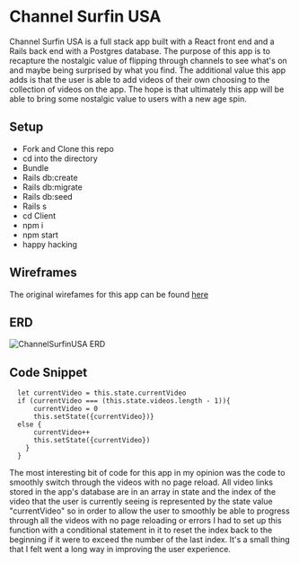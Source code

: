# Channel Surfin USA
Channel Surfin USA is a full stack app built with a React front end and a Rails back end with a Postgres database. The purpose of this app is to recapture the nostalgic value of flipping through channels to see what's on and maybe being surprised by what you find. The additional value this app adds is that the user is able to add videos of their own choosing to the collection of videos on the app.  The hope is that ultimately this app will be able to bring some nostalgic value to users with a new age spin.

## Setup
* Fork and Clone this repo
* cd into the directory
* Bundle
* Rails db:create
* Rails db:migrate
* Rails db:seed
* Rails s
* cd Client
* npm i
* npm start
* happy hacking

## Wireframes
The original wirefames for this app can be found [here](https://drive.google.com/file/d/1wI9sFndfHJh8A7qU3WmBjWXStFqIYmmz/view?usp=sharing)

## ERD
![ChannelSurfinUSA ERD](/https://i.imgur.com/KyCfh9r.png)

## Code Snippet
```nextVideo() {
  let currentVideo = this.state.currentVideo
  if (currentVideo === (this.state.videos.length - 1)){
      currentVideo = 0
      this.setState({currentVideo})}    
  else {
      currentVideo++
      this.setState({currentVideo})
    }
  }
```
The most interesting bit of code for this app in my opinion was the code to smoothly switch through the videos with no page reload.  All video links stored in the app's database are in an array in state and the index of the video that the user is currently seeing is represented by the state value "currentVideo" so in order to allow the user to smoothly be able to progress through all the videos with no page reloading or errors I had to set up this function with a conditional statement in it to reset the index back to the beginning if it were to exceed the number of the last index.  It's a small thing that I felt went a long way in improving the user experience.
